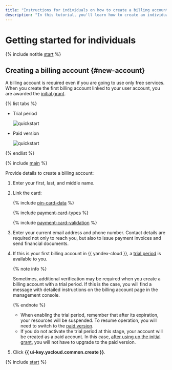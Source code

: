 ```yaml
---
title: "Instructions for individuals on how to create a billing account in {{ yandex-cloud }}"
description: "In this tutorial, you'll learn how to create an individual's billing account in {{ yandex-cloud }}. Find the answers to FAQs about a billing account and paid consumption, the initial grant, and documents."
---
```


# Getting started for individuals

{% include notitle [start](../_includes/quickstart-start.md) %}

## Creating a billing account {#new-account}

A billing account is required even if you are going to use only free services. When you create the first billing account linked to your user account, you are awarded the [initial grant](../usage-grant.md).

{% list tabs %}

- Trial period

   ![quickstart](../../_assets/overview/individuals-trial-period.svg)

- Paid version

   ![quickstart](../../_assets/overview/individuals-paid-version.svg)

{% endlist %}

{% include [main](../../_includes/billing/registration-main.md) %}

Provide details to create a billing account:

1. Enter your first, last, and middle name.

1. Link the card:

   {% include [pin-card-data](../../_includes/billing/pin-card-data.md) %}

   {% include [payment-card-types](../../_includes/billing/payment-card-types.md) %}

   {% include [payment-card-validation](../../_includes/billing/payment-card-validation.md) %}

1. Enter your current email address and phone number. Contact details are required not only to reach you, but also to issue payment invoices and send financial documents.

1. If this is your first billing account in {{ yandex-cloud }}, a [trial period](../free-trial/concepts/quickstart.md) is available to you.

   {% note info %}

   Sometimes, additional verification may be required when you create a billing account with a trial period. If this is the case, you will find a message with detailed instructions on the billing account page in the management console.

   {% endnote %}

   * When enabling the trial period, remember that after its expiration, your resources will be suspended. To resume operation, you will need to switch to the [paid version](../free-trial/concepts/upgrade-to-paid.md).
   * If you do not activate the trial period at this stage, your account will be created as a paid account. In this case, [after using up the initial grant](../usage-grant.md), you will not have to upgrade to the paid version.

1. Click **{{ ui-key.yacloud.common.create }}**.

{% include [start](../_includes/quickstart-qa-whats-next.md) %}